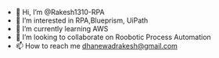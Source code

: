 - 👋 Hi, I’m @Rakesh1310-RPA
- 👀 I’m interested in RPA,Blueprism, UiPath
- 🌱 I’m currently learning AWS
- 💞️ I’m looking to collaborate on Roobotic Process Automation
- 📫 How to reach me dhanewadrakesh@gmail.com

<!---
Rakesh1310-RPA/Rakesh1310-RPA is a ✨ special ✨ repository because its `README.md` (this file) appears on your GitHub profile.
You can click the Preview link to take a look at your changes.
--->
